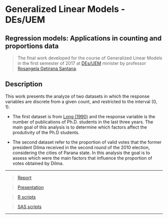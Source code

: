 # Generalized Linear Models - DEs/UEM #

## Regression models: Applications in counting and proportions data

 > The final work developed for the course of Generalized Linear Models in the first semester of 2017 at [DEs/UEM](http://www.des.uem.br/) minister by professor [Rosangela Getirana Santana](http://buscatextual.cnpq.br/buscatextual/visualizacv.do?metodo=apresentar&id=K4781706A4).

## Description
This work presents the analyze of two datasets in which the response variables are discrete from a given count, and restricted to the interval (0, 1).

 * The first dataset is from [Long (1990)](https://www.jstor.org/stable/2579146) and the response variable is the number of
publications of Ph.D. students in the last three years. The main goal of this analysis is to determine which factors affect the produtivity of the Ph.D students. 

* The second dataset refer to the proportion of valid votes that the former president Dilma received in the second round of the 2010 election, considering the cities of Parana state. In this analysis the goal is to assess which were the main factors that influence the proportion of votes obtained by Dilma.

***
> [Report](https://github.com/AndrMenezes/glm2017/raw/master/docs/report.pdf)

> [Presentation](https://github.com/AndrMenezes/glm2017/raw/master/docs/presentation.pdf)

> [R scripts](https://github.com/AndrMenezes/glm2017/tree/master/scripts/R)

> [SAS scripts](https://github.com/AndrMenezes/glm2017/tree/master/scripts/SAS)
***


